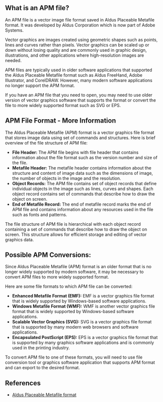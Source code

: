 ## What is an APM file?

An APM file is a vector image file format saved in Aldus Placeable Metafile format. It was developed by Aldus Corporation which is now part of Adobe Systems.

Vector graphics are images created using geometric shapes such as points, lines and curves rather than pixels. Vector graphics can be scaled up or down without losing quality and are commonly used in graphic design, illustrations, and other applications where high-resolution images are needed.

APM files are typically used in older software applications that supported the Aldus Placeable Metafile format such as Aldus FreeHand, Adobe Illustrator, and CorelDRAW. However, many modern software applications no longer support the APM format.

If you have an APM file that you need to open, you may need to use older version of vector graphics software that supports the format or convert the file to more widely supported format such as SVG or EPS.

## APM File Format - More Information

The Aldus Placeable Metafile (APM) format is a vector graphics file format that stores image data using set of commands and structures. Here is brief overview of the file structure of APM file:

- **File Header:** The APM file begins with file header that contains information about the file format such as the version number and size of the file.
- **Metafile Header:** The metafile header contains information about the structure and content of image data such as the dimensions of image, the number of objects in the image and the resolution.
- **Object Records:** The APM file contains set of object records that define individual objects in the image such as lines, curves and shapes. Each object record contains set of commands that describe how to draw the object on screen.
- **End of Metafile Record:** The end of metafile record marks the end of APM file and contains information about any resources used in the file such as fonts and patterns.

The file structure of APM file is hierarchical with each object record containing a set of commands that describe how to draw the object on screen. This structure allows for efficient storage and editing of vector graphics data.

## Possible APM Conversions:

Since Aldus Placeable Metafile (APM) format is an older format that is no longer widely supported by modern software, it may be necessary to convert APM files to more widely supported format.

Here are some file formats to which APM file can be converted:

- **Enhanced Metafile Format (EMF):** EMF is a vector graphics file format that is widely supported by Windows-based software applications.
- **Windows Metafile Format (WMF):** WMF is another vector graphics file format that is widely supported by Windows-based software applications.
- **Scalable Vector Graphics (SVG):** SVG is a vector graphics file format that is supported by many modern web browsers and software applications.
- **Encapsulated PostScript (EPS):** EPS is a vector graphics file format that is supported by many graphics software applications and is commonly used in the printing industry.

To convert APM file to one of these formats, you will need to use file conversion tool or graphics software application that supports APM format and can export to the desired format.

## References
* [Aldus Placeable Metafile format](https://ftp.zx.net.nz/pub/archive/ftp.microsoft.com/MISC/KB/en-us/129/658.HTM)
